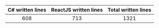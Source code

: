 
| C# written lines | ReactJS written lines | Total written lines | 
| :---: | :---: | :---: | 
| 608 | 713 | 1321|
